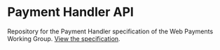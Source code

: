 
# Payment Handler API

Repository for the Payment Handler specification of the Web Payments Working Group. [View the specification](https://w3c.github.io/payment-handler/).
